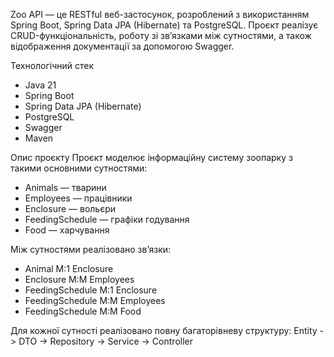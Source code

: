 Zoo API — це RESTful веб-застосунок, розроблений з використанням Spring Boot, Spring Data JPA (Hibernate) та PostgreSQL. 
Проєкт реалізує CRUD-функціональність, роботу зі зв’язками між сутностями, а також відображення документації за допомогою Swagger.

Технологічний стек
- Java 21
- Spring Boot
- Spring Data JPA (Hibernate)
- PostgreSQL
- Swagger
- Maven

Опис проєкту
Проєкт моделює інформаційну систему зоопарку з такими основними сутностями:
- Animals — тварини
- Employees — працівники
- Enclosure — вольєри
- FeedingSchedule — графіки годування
- Food — харчування

Між сутностями реалізовано зв’язки:
- Animal M:1 Enclosure
- Enclosure M:M Employees
- FeedingSchedule M:1 Enclosure
- FeedingSchedule M:M Employees
- FeedingSchedule M:M Food

Для кожної сутності реалізовано повну багаторівневу структуру:
Entity -> DTO -> Repository -> Service -> Controller
